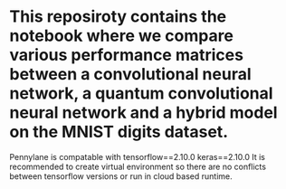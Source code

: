 # This reposiroty contains the notebook where we compare various performance matrices between a convolutional neural network, a quantum convolutional neural network and a hybrid model on the MNIST digits dataset.

Pennylane is compatable with 
tensorflow==2.10.0
keras==2.10.0
It is recommended to create virtual environment so there are no conflicts between tensorflow versions or run in cloud based runtime.
